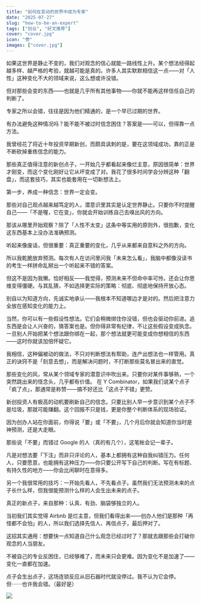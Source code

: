 ```yaml
---
title: "如何在变动的世界中成为专家"
date: "2025-07-27"
slug: "how-to-be-an-expert"
tags: ["创业", "好文推荐"]
cover: "cover.jpg"
icon: "😎"
images: ["cover.jpg"]
---
```

如果这世界是静止不变的，我们对观念的信心就能一路线性上升。某个想法经得起越多样、越严格的考验，就越可能是真的。许多人其实默默相信这一点——对「人性」这种变化不大的领域来说，这么想或许没错。



但对那些会变的东西——也就是几乎所有其他事物——你就不能再这样信任自己的判断了。



专家之所以会错，往往是因为他们精通的，是一个早已过期的世界。



有办法避免这种情况吗？能不能不被过时信念困住？答案是——可以，但得靠一点方法。



我曾经花了将近十年投资早期新创，而颇具讽刺的是，要在这领域成功，靠的正是不断砍掉重练信念的能力。



那些真正值得注意的新创点子，一开始几乎都看起来像烂主意，原因很简单：世界才刚变，而这个变化刚好让它从坏变成了对。我花了很多时间学会分辨这种「翻盘」，而这套技巧，其实也能套用在一切新想法上。



第一步，养成一种信念：世界一定会变。



那些对自己观点越来越笃定的人，潜意识里其实是认定世界静止。只要你不时提醒自己——「不是喔，它在变」，你就会开始训练自己去嗅出风的方向。



那该从哪里开始观察？除了「人性不太变」这条中等实用的原则外，很抱歉，变化这东西基本上没办法准确预测。



听起来像废话，但很重要：真正重要的变化，几乎从来都来自意料之外的方向。



所以我乾脆放弃预测。每次有人在访问里问我「未来怎么看」，我脑中都像没读书的考生一样拼命乱掰出一个听起来不错的答案。



但这不是因为我懒。恰好相反——我觉得，预测未来不但命中率可怜，还会让你思维变得僵硬。与其乱猜，不如选择更实际的策略：彻底、彻底地保持开放心态。



别自以为知道方向，先诚实地承认——我根本不知道哪边才是对的。然后把注意力全放在感知变化的能力上。



当然，你可以有一些假设性想法。它们会稍微绑住你没错，但也会驱动你前进。追东西是会让人兴奋的，猜答案也是。但你得非常有纪律，不让这些假设变成执念。
一旦别人开始把某个想法跟你绑在一起，那个想法就更可能变成你想相信的东西——这时你就该加倍怀疑它。



我相信，这种偏被动的做法，不只对判断想法有帮助，连产出想法也一样管用。真正的诀窍不是「刻意去想」，而是解决问题时，不打断那些莫名冒出来的直觉。



那些变化的风，常从某个领域专家的潜意识中吹出来。只要你对某件事够熟，一个突然跳出来的怪念头，几乎都有价值。
在 Y Combinator，如果我们说某个点子「疯了点」，那通常是称赞——搞不好还比「这点子不错」更赞。



新创投资人有极高的动机要刷新自己的信念。只要比别人早一步意识到某个点子不是垃圾，那就可能赚翻。这个回报不只是钱，更是你整个判断体系的现场验证。



因为创办人站在你面前，你得说「要」或「不要」，几个月后你就会知道你当时是神预测，还是大走眼。



那些说「不要」而错过 Google 的人（真的有几个），这笔帐会记一辈子。



凡是对想法要「下注」而非只评论的人，基本上都拥有这种自我纠错压力。任何人，只要愿意，也能拥有这种压力——你只要公开写下自己的判断。写在有标题、有持久性的地方——你会比闲聊时在意得多。



另一个我很常用的技巧：一开始先看人，不先看点子。虽然我们无法预测未来的点子长什么样，但我很能预测什么样的人会生出未来的点子。



真正的新点子，来自那种：认真、有劲、脑袋够独立的人。



当初我们其实觉得 Airbnb 是烂主意，但我们看得出来——创办人他们是那种「再怪都不会怕」的人，所以我们选择先信人、再信点子，最后押对了。



这招其实通用：想要快一点知道自己什么观念已经过时了？那就去跟那些会打破你观念的人当朋友。



不被自己的专业反困住，已经够难了，而未来只会更难。因为变化不是加速了——变化一直都在加速。



点子会生出点子，这场连锁反应从旧石器时代就没停过。我不认为它会停。
但⋯⋯也许我会错。（最好是）




![](https://prod-files-secure.s3.us-west-2.amazonaws.com/112d0858-5090-4d34-a606-b75eb8d65fd2/46476355-9cf3-4e99-9b7a-3531bc426380/1000202064.png?X-Amz-Algorithm=AWS4-HMAC-SHA256&X-Amz-Content-Sha256=UNSIGNED-PAYLOAD&X-Amz-Credential=ASIAZI2LB4662ZRDHGSE%2F20251026%2Fus-west-2%2Fs3%2Faws4_request&X-Amz-Date=20251026T054431Z&X-Amz-Expires=3600&X-Amz-Security-Token=IQoJb3JpZ2luX2VjEMr%2F%2F%2F%2F%2F%2F%2F%2F%2F%2FwEaCXVzLXdlc3QtMiJGMEQCIESQyHUKplkqeEBE0ll9aoUoJ7oVT9cy6MnZFYsGPxX7AiAoLa6V4WmxOmpxl%2BLOiXSzTyy997RqFx7PBTp9cskC2SqIBAiC%2F%2F%2F%2F%2F%2F%2F%2F%2F%2F8BEAAaDDYzNzQyMzE4MzgwNSIMw8D0TSwel4nfCAulKtwDP0TrtJPPQ9CtjmwZTZCjIEfKh%2F0I3APaq6y%2Fg95UIUUmtMV7H6Ng3BRDe5SH%2B%2BTDYpRaqX0aAL1MC76J5jWjCRUIOWAV%2FGRAG0rZ3CmBBg2kZYhfGBJ3T48akyeyOFPxkHOq8lzegMEHW3ulBwgEQ79SwFbElSm%2BVstR21ZBLZ9jpXBQxTHK1Ed%2BoQ6IA%2BZbsNr4aHzx94bf8ggI4EbOAVuDQBFOTzaYNE0JROuGWksB7U%2Fb%2BadujKRbtQnBx7R9eI1xy2j6nL5HwLF3ruFOBqU6RkgwO4TXzrvK4VlJCI4dx0HZvHkjnMrwK%2BroyJQuMxLTMSEPRVk17W7Vso4e8RIP%2B5qkLQoqKCCq9sUXgAJksxeSJsbB3w2NZkldI3nHNtKuvtBAnCjwoOl8HvORh1sfL3p%2FLGOblu8FImVJjg4VT5YX4rs0DFIo7F5hqB4fx%2FYILNjusl%2B%2FZWHD4ejHTU3j6dQ64s2DqfNe9ZJH48xVBx80Um%2BtyGtM5iNUWYkIqJToh69cJSWtB5sGhlQiwcP2PwqQKFp7N%2FIIPNmAn9z08q%2Blt1LyOzNoz4ABs%2FyzbB1ObZe7%2BIwXEnjyiFEsXYdgZH5SZcUEIJAzJoSk8wssQAavJ985GdczAjIwx%2B%2F1xwY6pgHrl3j2LVaRV5noL22D6sKvD9XuMRHfLDXmfAnOnd%2FpWJirAaenx5tTq1wJOwR96HFEmP1qPyke6ZBjxwAS39FG7yLATa02GMl7oLYuQwA4ppaE4xkfVkRgV2k%2FWLg9cK%2FqOFb9ecYpKecx9UoMeW24UuFC1L6lQJzYJw5PdCPPFiCtDl7eSlnKN9ZEkhDsK7XzQaOLwzqjg%2FRN2B3B9SoiZ6Cxk%2FzN&X-Amz-Signature=b513e306577b45687c681291ced94c1a4945efbf4b49b9ce2b8f4d5ee7c351ae&X-Amz-SignedHeaders=host&x-amz-checksum-mode=ENABLED&x-id=GetObject)

